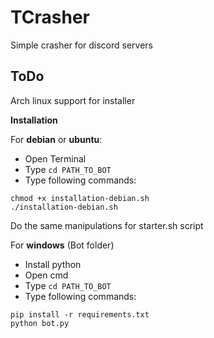 # TCrasher
Simple crasher for discord servers


## ToDo
Arch linux support for installer

**Installation**

For **debian** or **ubuntu**:
- Open Terminal
- Type ``cd PATH_TO_BOT``
- Type following commands:
```
chmod +x installation-debian.sh
./installation-debian.sh
```
Do the same manipulations for starter.sh script

For **windows** (Bot folder)
- Install python
- Open cmd
- Type ``cd PATH_TO_BOT``
- Type following commands:
```
pip install -r requirements.txt
python bot.py
```
